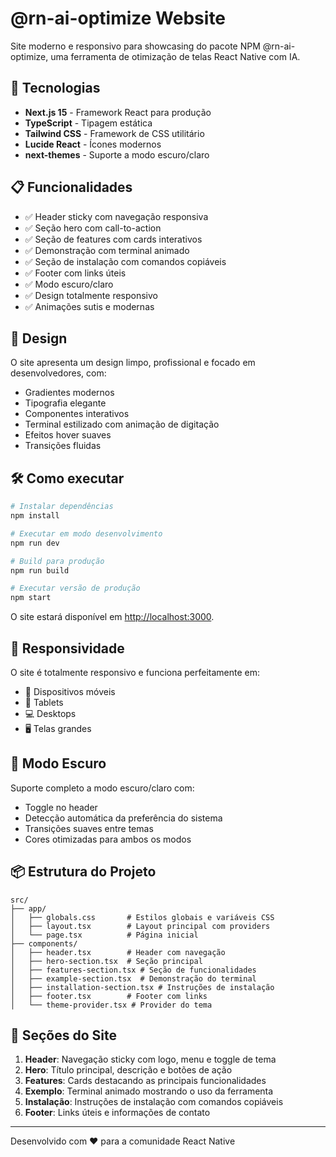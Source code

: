 # @rn-ai-optimize Website

Site moderno e responsivo para showcasing do pacote NPM @rn-ai-optimize, uma ferramenta de otimização de telas React Native com IA.

## 🚀 Tecnologias

- **Next.js 15** - Framework React para produção
- **TypeScript** - Tipagem estática
- **Tailwind CSS** - Framework de CSS utilitário
- **Lucide React** - Ícones modernos
- **next-themes** - Suporte a modo escuro/claro

## 📋 Funcionalidades

- ✅ Header sticky com navegação responsiva
- ✅ Seção hero com call-to-action
- ✅ Seção de features com cards interativos
- ✅ Demonstração com terminal animado
- ✅ Seção de instalação com comandos copiáveis
- ✅ Footer com links úteis
- ✅ Modo escuro/claro
- ✅ Design totalmente responsivo
- ✅ Animações sutis e modernas

## 🎨 Design

O site apresenta um design limpo, profissional e focado em desenvolvedores, com:

- Gradientes modernos
- Tipografia elegante
- Componentes interativos
- Terminal estilizado com animação de digitação
- Efeitos hover suaves
- Transições fluidas

## 🛠️ Como executar

```bash
# Instalar dependências
npm install

# Executar em modo desenvolvimento
npm run dev

# Build para produção
npm run build

# Executar versão de produção
npm start
```

O site estará disponível em [http://localhost:3000](http://localhost:3000).

## 📱 Responsividade

O site é totalmente responsivo e funciona perfeitamente em:

- 📱 Dispositivos móveis
- 📱 Tablets
- 💻 Desktops
- 🖥️ Telas grandes

## 🌙 Modo Escuro

Suporte completo a modo escuro/claro com:

- Toggle no header
- Detecção automática da preferência do sistema
- Transições suaves entre temas
- Cores otimizadas para ambos os modos

## 📦 Estrutura do Projeto

```
src/
├── app/
│   ├── globals.css       # Estilos globais e variáveis CSS
│   ├── layout.tsx        # Layout principal com providers
│   └── page.tsx          # Página inicial
├── components/
│   ├── header.tsx        # Header com navegação
│   ├── hero-section.tsx  # Seção principal
│   ├── features-section.tsx # Seção de funcionalidades
│   ├── example-section.tsx  # Demonstração do terminal
│   ├── installation-section.tsx # Instruções de instalação
│   ├── footer.tsx        # Footer com links
│   └── theme-provider.tsx # Provider do tema
```

## 🎯 Seções do Site

1. **Header**: Navegação sticky com logo, menu e toggle de tema
2. **Hero**: Título principal, descrição e botões de ação
3. **Features**: Cards destacando as principais funcionalidades
4. **Exemplo**: Terminal animado mostrando o uso da ferramenta
5. **Instalação**: Instruções de instalação com comandos copiáveis
6. **Footer**: Links úteis e informações de contato

---

Desenvolvido com ❤️ para a comunidade React Native
